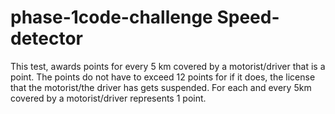 # phase-1code-challenge Speed-detector

This test, awards points for every 5 km covered by a motorist/driver that is a point.
The points do not have to exceed 12 points for if it does, the license that the motorist/the driver has gets suspended. For each and every 5km covered by a motorist/driver represents 1 point.